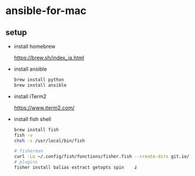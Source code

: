 # ansible-for-mac

## setup

- install homebrew

  https://brew.sh/index_ja.html

- install ansible

  ```sh
  brew install python
  brew install ansible
  ```

- install iTerm2

  https://www.iterm2.com/

- install fish shell

  ```sh
  brew install fish
  fish -v
  chsh -s /usr/local/bin/fish

  # fisherman
  curl -Lo ~/.config/fish/functions/fisher.fish --create-dirs git.io/fisherman
  # plugins
  fisher install balias	extract	getopts	spin	z
  ```
